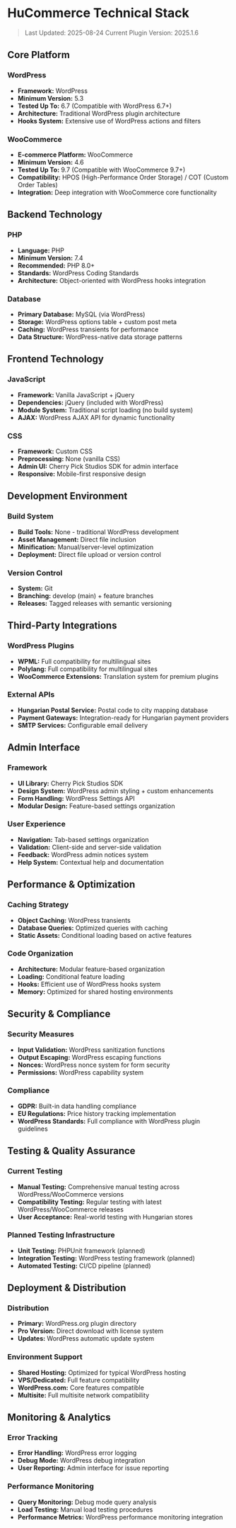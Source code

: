 # HuCommerce Technical Stack

> Last Updated: 2025-08-24
> Current Plugin Version: 2025.1.6

## Core Platform

### WordPress
- **Framework:** WordPress
- **Minimum Version:** 5.3
- **Tested Up To:** 6.7 (Compatible with WordPress 6.7+)
- **Architecture:** Traditional WordPress plugin architecture
- **Hooks System:** Extensive use of WordPress actions and filters

### WooCommerce
- **E-commerce Platform:** WooCommerce
- **Minimum Version:** 4.6
- **Tested Up To:** 9.7 (Compatible with WooCommerce 9.7+)
- **Compatibility:** HPOS (High-Performance Order Storage) / COT (Custom Order Tables)
- **Integration:** Deep integration with WooCommerce core functionality

## Backend Technology

### PHP
- **Language:** PHP
- **Minimum Version:** 7.4
- **Recommended:** PHP 8.0+
- **Standards:** WordPress Coding Standards
- **Architecture:** Object-oriented with WordPress hooks integration

### Database
- **Primary Database:** MySQL (via WordPress)
- **Storage:** WordPress options table + custom post meta
- **Caching:** WordPress transients for performance
- **Data Structure:** WordPress-native data storage patterns

## Frontend Technology

### JavaScript
- **Framework:** Vanilla JavaScript + jQuery
- **Dependencies:** jQuery (included with WordPress)
- **Module System:** Traditional script loading (no build system)
- **AJAX:** WordPress AJAX API for dynamic functionality

### CSS
- **Framework:** Custom CSS
- **Preprocessing:** None (vanilla CSS)
- **Admin UI:** Cherry Pick Studios SDK for admin interface
- **Responsive:** Mobile-first responsive design

## Development Environment

### Build System
- **Build Tools:** None - traditional WordPress development
- **Asset Management:** Direct file inclusion
- **Minification:** Manual/server-level optimization
- **Deployment:** Direct file upload or version control

### Version Control
- **System:** Git
- **Branching:** develop (main) + feature branches
- **Releases:** Tagged releases with semantic versioning

## Third-Party Integrations

### WordPress Plugins
- **WPML:** Full compatibility for multilingual sites
- **Polylang:** Full compatibility for multilingual sites
- **WooCommerce Extensions:** Translation system for premium plugins

### External APIs
- **Hungarian Postal Service:** Postal code to city mapping database
- **Payment Gateways:** Integration-ready for Hungarian payment providers
- **SMTP Services:** Configurable email delivery

## Admin Interface

### Framework
- **UI Library:** Cherry Pick Studios SDK
- **Design System:** WordPress admin styling + custom enhancements
- **Form Handling:** WordPress Settings API
- **Modular Design:** Feature-based settings organization

### User Experience
- **Navigation:** Tab-based settings organization
- **Validation:** Client-side and server-side validation
- **Feedback:** WordPress admin notices system
- **Help System:** Contextual help and documentation

## Performance & Optimization

### Caching Strategy
- **Object Caching:** WordPress transients
- **Database Queries:** Optimized queries with caching
- **Static Assets:** Conditional loading based on active features

### Code Organization
- **Architecture:** Modular feature-based organization
- **Loading:** Conditional feature loading
- **Hooks:** Efficient use of WordPress hooks system
- **Memory:** Optimized for shared hosting environments

## Security & Compliance

### Security Measures
- **Input Validation:** WordPress sanitization functions
- **Output Escaping:** WordPress escaping functions
- **Nonces:** WordPress nonce system for form security
- **Permissions:** WordPress capability system

### Compliance
- **GDPR:** Built-in data handling compliance
- **EU Regulations:** Price history tracking implementation
- **WordPress Standards:** Full compliance with WordPress plugin guidelines

## Testing & Quality Assurance

### Current Testing
- **Manual Testing:** Comprehensive manual testing across WordPress/WooCommerce versions
- **Compatibility Testing:** Regular testing with latest WordPress/WooCommerce releases
- **User Acceptance:** Real-world testing with Hungarian stores

### Planned Testing Infrastructure
- **Unit Testing:** PHPUnit framework (planned)
- **Integration Testing:** WordPress testing framework (planned)
- **Automated Testing:** CI/CD pipeline (planned)

## Deployment & Distribution

### Distribution
- **Primary:** WordPress.org plugin directory
- **Pro Version:** Direct download with license system
- **Updates:** WordPress automatic update system

### Environment Support
- **Shared Hosting:** Optimized for typical WordPress hosting
- **VPS/Dedicated:** Full feature compatibility
- **WordPress.com:** Core features compatible
- **Multisite:** Full multisite network compatibility

## Monitoring & Analytics

### Error Tracking
- **Error Handling:** WordPress error logging
- **Debug Mode:** WordPress debug integration
- **User Reporting:** Admin interface for issue reporting

### Performance Monitoring
- **Query Monitoring:** Debug mode query analysis
- **Load Testing:** Manual load testing procedures
- **Performance Metrics:** WordPress performance monitoring integration